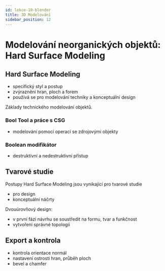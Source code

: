 ```yaml
---
id: lekce-10-blender
title: 3D Modelování
sidebar_position: 12
---
```


# Modelování neorganických objektů: Hard Surface Modeling

## Hard Surface Modeling
- specifický styl a postup
- zvýraznění hran, ploch a forem
- používá se pro modelování techniky a konceptuální design

Základy technického modelování objektů.

### Bool Tool a práce s CSG
- modelování pomocí operací se zdrojovými objekty

### Boolean modifikátor
- destruktivní a nedestruktivní přístup

## Tvarové studie
Postupy Hard Surface Modeling jsou vynikající pro tvarové studie
- pro design
- konceptuální náčrty

Dvouúrovňový design:
- v první fázi návrhu se soustředit na formu, tvar a funkčnost 
- vytvoření správné topologii
## Export a kontrola

- kontrola orientace normál
- nastavení ostrosti hran, průběh ploch
- bevel a chamfer
